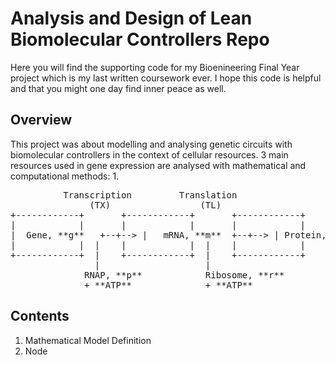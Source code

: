 # Analysis and Design of Lean Biomolecular Controllers Repo
Here you will find the supporting code for my Bioenineering Final Year project which is my last written coursework ever. I hope this code is helpful and that you might one day find inner peace as well.

## Overview
This project was about modelling and analysing genetic circuits with biomolecular controllers in the context of cellular resources. 3 main resources used in gene expression are analysed with mathematical and computational methods:
1. 

<pre>
          Transcription         Translation  
               (TX)                 (TL)  
+------------+       +------------+       +------------+  
|            |       |            |       |            |  
|  Gene, **g**   +--+--> |   mRNA, **m**  +--+--> | Protein, **x** |  
|            |  |    |            |  |    |            |  
+------------+  |    +------------+  |    +------------+  
                |                    |  
              RNAP, **p**            Ribosome, **r**  
              + **ATP**              + **ATP**  
</pre>

## Contents
1. Mathematical Model Definition
2. Node 
